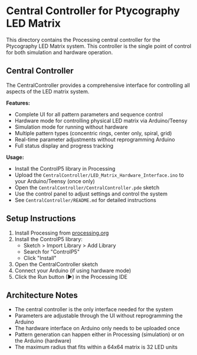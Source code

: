 # Central Controller for Ptycography LED Matrix

This directory contains the Processing central controller for the Ptycography LED Matrix system. This controller is the single point of control for both simulation and hardware operation.

## Central Controller

The CentralController provides a comprehensive interface for controlling all aspects of the LED matrix system.

**Features:**
- Complete UI for all pattern parameters and sequence control
- Hardware mode for controlling physical LED matrix via Arduino/Teensy
- Simulation mode for running without hardware
- Multiple pattern types (concentric rings, center only, spiral, grid)
- Real-time parameter adjustments without reprogramming Arduino
- Full status display and progress tracking

**Usage:**
- Install the ControlP5 library in Processing
- Upload the `CentralController/LED_Matrix_Hardware_Interface.ino` to your Arduino/Teensy (once only)
- Open the `CentralController/CentralController.pde` sketch
- Use the control panel to adjust settings and control the system
- See `CentralController/README.md` for detailed instructions

## Setup Instructions

1. Install Processing from [processing.org](https://processing.org/)
2. Install the ControlP5 library:
   - Sketch > Import Library > Add Library
   - Search for "ControlP5"
   - Click "Install"
3. Open the CentralController sketch
4. Connect your Arduino (if using hardware mode)
5. Click the Run button (▶) in the Processing IDE

## Architecture Notes

- The central controller is the only interface needed for the system
- Parameters are adjustable through the UI without reprogramming the Arduino
- The hardware interface on Arduino only needs to be uploaded once
- Pattern generation can happen either in Processing (simulation) or on the Arduino (hardware)
- The maximum radius that fits within a 64x64 matrix is 32 LED units